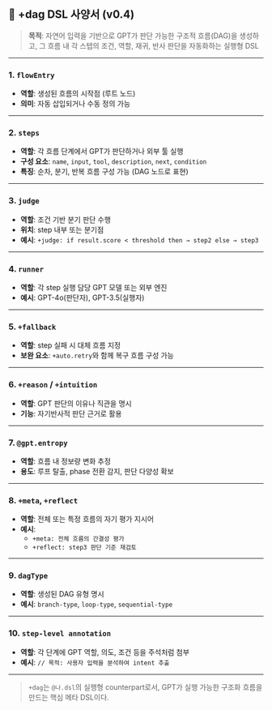 ## 🔧 +dag DSL 사양서 (v0.4)

> **목적**: 자연어 입력을 기반으로 GPT가 판단 가능한 구조적 흐름(DAG)을 생성하고, 그 흐름 내 각 스텝의 조건, 역할, 재귀, 반사 판단을 자동화하는 실행형 DSL

---

### 1. `flowEntry`
- **역할**: 생성된 흐름의 시작점 (루트 노드)  
- **의미**: 자동 삽입되거나 수동 정의 가능

---

### 2. `steps`
- **역할**: 각 흐름 단계에서 GPT가 판단하거나 외부 툴 실행  
- **구성 요소**: `name`, `input`, `tool`, `description`, `next`, `condition`  
- **특징**: 순차, 분기, 반복 흐름 구성 가능 (DAG 노드로 표현)

---

### 3. `judge`
- **역할**: 조건 기반 분기 판단 수행  
- **위치**: step 내부 또는 분기점  
- **예시**: `+judge: if result.score < threshold then → step2 else → step3`

---

### 4. `runner`
- **역할**: 각 step 실행 담당 GPT 모델 또는 외부 엔진  
- **예시**: GPT-4o(판단자), GPT-3.5(실행자)

---

### 5. `+fallback`
- **역할**: step 실패 시 대체 흐름 지정  
- **보완 요소**: `+auto.retry`와 함께 복구 흐름 구성 가능

---

### 6. `+reason` / `+intuition`
- **역할**: GPT 판단의 이유나 직관을 명시  
- **기능**: 자기반사적 판단 근거로 활용

---

### 7. `@gpt.entropy`
- **역할**: 흐름 내 정보량 변화 추정  
- **용도**: 루프 탈출, phase 전환 감지, 판단 다양성 확보

---

### 8. `+meta`, `+reflect`
- **역할**: 전체 또는 특정 흐름의 자기 평가 지시어  
- **예시**:  
  - `+meta: 전체 흐름의 간결성 평가`  
  - `+reflect: step3 판단 기준 재검토`

---

### 9. `dagType`
- **역할**: 생성된 DAG 유형 명시  
- **예시**: `branch-type`, `loop-type`, `sequential-type`

---

### 10. `step-level annotation`
- **역할**: 각 단계에 GPT 역할, 의도, 조건 등을 주석처럼 첨부  
- **예시**: `// 목적: 사용자 입력을 분석하여 intent 추출`

---

> `+dag`는 `@나.dsl`의 실행형 counterpart로서, GPT가 실행 가능한 구조화 흐름을 만드는 핵심 메타 DSL이다.
